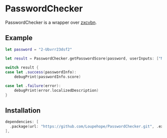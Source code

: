 # PasswordChecker

PasswordChecker is a wrapper over [zxcvbn](https://github.com/dropbox/zxcvbn).

## Example

```swift
let password = "2-Ubvrr23dsf2"

let result = PasswordChecker.getPasswordScore(password, userInputs: ["Max", "Petrov"])
        
switch result {
case let .success(passwordInfo):
    debugPrint(passwordInfo.score)

case let .failure(error):
    debugPrint(error.localizedDescription)
}
```

## Installation

```swift
dependencies: [
  .package(url: "https://github.com/Loupehope/PasswordChecker.git", .exact("1.0.0")),
],
```



